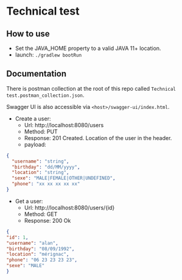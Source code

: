 # Technical test 

## How to use

+ Set the JAVA_HOME property to a valid JAVA 11+ location.
+ launch: `./gradlew bootRun`

## Documentation

There is postman collection at the root of this repo called `Technical test.postman_collection.json`.

Swagger UI is also accessible via `<host>/swagger-ui/index.html`.

+ Create a user: 
  + Url: http://localhost:8080/users
  + Method: PUT
  + Response: 201 Created. Location of the user in the header.
  + payload:
```json
{
  "username": "string",
  "birthday": "dd/MM/yyyy",
  "location": "string",
  "sexe": "MALE|FEMALE|OTHER|UNDEFINED",
  "phone": "xx xx xx xx xx"
}
```


+ Get a user:
  + Url: http://localhost:8080/users/{id}
  + Method: GET
  + Response: 200 Ok

```json
{
"id": 1,
"username": "alan",
"birthday": "08/09/1992",
"location": "mérignac",
"phone": "06 23 23 23 23",
"sexe": "MALE"
}
```
